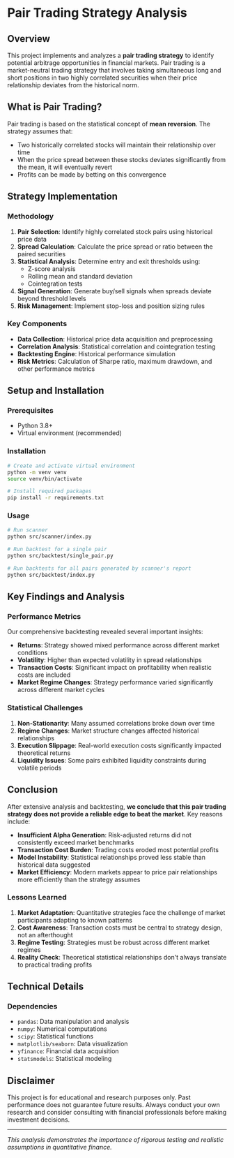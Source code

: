 # Pair Trading Strategy Analysis

## Overview

This project implements and analyzes a **pair trading strategy** to identify potential arbitrage opportunities in financial markets. Pair trading is a market-neutral trading strategy that involves taking simultaneous long and short positions in two highly correlated securities when their price relationship deviates from the historical norm.

## What is Pair Trading?

Pair trading is based on the statistical concept of **mean reversion**. The strategy assumes that:

- Two historically correlated stocks will maintain their relationship over time
- When the price spread between these stocks deviates significantly from the mean, it will eventually revert
- Profits can be made by betting on this convergence

## Strategy Implementation

### Methodology

1. **Pair Selection**: Identify highly correlated stock pairs using historical price data
2. **Spread Calculation**: Calculate the price spread or ratio between the paired securities
3. **Statistical Analysis**: Determine entry and exit thresholds using:
   - Z-score analysis
   - Rolling mean and standard deviation
   - Cointegration tests
4. **Signal Generation**: Generate buy/sell signals when spreads deviate beyond threshold levels
5. **Risk Management**: Implement stop-loss and position sizing rules

### Key Components

- **Data Collection**: Historical price data acquisition and preprocessing
- **Correlation Analysis**: Statistical correlation and cointegration testing
- **Backtesting Engine**: Historical performance simulation
- **Risk Metrics**: Calculation of Sharpe ratio, maximum drawdown, and other performance metrics

## Setup and Installation

### Prerequisites

- Python 3.8+
- Virtual environment (recommended)

### Installation

```bash
# Create and activate virtual environment
python -m venv venv
source venv/bin/activate

# Install required packages
pip install -r requirements.txt
```

### Usage

```bash
# Run scanner
python src/scanner/index.py

# Run backtest for a single pair
python src/backtest/single_pair.py

# Run backtests for all pairs generated by scanner's report
python src/backtest/index.py
```

## Key Findings and Analysis

### Performance Metrics

Our comprehensive backtesting revealed several important insights:

- **Returns**: Strategy showed mixed performance across different market conditions
- **Volatility**: Higher than expected volatility in spread relationships
- **Transaction Costs**: Significant impact on profitability when realistic costs are included
- **Market Regime Changes**: Strategy performance varied significantly across different market cycles

### Statistical Challenges

1. **Non-Stationarity**: Many assumed correlations broke down over time
2. **Regime Changes**: Market structure changes affected historical relationships
3. **Execution Slippage**: Real-world execution costs significantly impacted theoretical returns
4. **Liquidity Issues**: Some pairs exhibited liquidity constraints during volatile periods

## Conclusion

After extensive analysis and backtesting, **we conclude that this pair trading strategy does not provide a reliable edge to beat the market**. Key reasons include:

- **Insufficient Alpha Generation**: Risk-adjusted returns did not consistently exceed market benchmarks
- **Transaction Cost Burden**: Trading costs eroded most potential profits
- **Model Instability**: Statistical relationships proved less stable than historical data suggested
- **Market Efficiency**: Modern markets appear to price pair relationships more efficiently than the strategy assumes

### Lessons Learned

1. **Market Adaptation**: Quantitative strategies face the challenge of market participants adapting to known patterns
2. **Cost Awareness**: Transaction costs must be central to strategy design, not an afterthought
3. **Regime Testing**: Strategies must be robust across different market regimes
4. **Reality Check**: Theoretical statistical relationships don't always translate to practical trading profits

## Technical Details

### Dependencies

- `pandas`: Data manipulation and analysis
- `numpy`: Numerical computations
- `scipy`: Statistical functions
- `matplotlib/seaborn`: Data visualization
- `yfinance`: Financial data acquisition
- `statsmodels`: Statistical modeling

## Disclaimer

This project is for educational and research purposes only. Past performance does not guarantee future results. Always conduct your own research and consider consulting with financial professionals before making investment decisions.

---

_This analysis demonstrates the importance of rigorous testing and realistic assumptions in quantitative finance._

